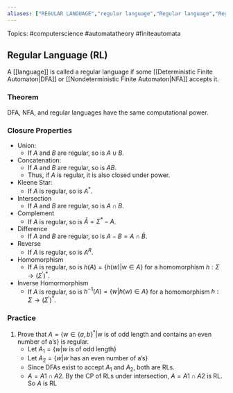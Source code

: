 ```yaml
---
aliases: ["REGULAR LANGUAGE","regular language","Regular language","Regular languages","regular languages", "RL", "rl", "RLs"] 
---
```

Topics: #computerscience #automatatheory #finiteautomata

## Regular Language (RL)
A [[language]] is called a regular language if some [[Deterministic Finite Automaton|DFA]] or [[Nondeterministic Finite Automaton|NFA]] accepts it. 

### Theorem
DFA, NFA, and regular languages have the same computational power.

### Closure Properties
- Union: 
	- If $A$ and $B$ are regular, so is $A \cup B$. 
- Concatenation: 
	- If $A$ and $B$ are regular, so is $AB$. 
	- Thus, if $A$ is regular, it is also closed under power. 
- Kleene Star:
	- If $A$ is regular, so is $A^{*}$.
- Intersection
	- If $A$ and $B$ are regular, so is $A \cap B$. 
- Complement
	- If $A$ is regular, so is $\bar{A}=\Sigma^{*}-A$.
- Difference
	-  If $A$ and $B$ are regular, so is $A-B = A \cap \bar{B}$. 
- Reverse
	- If $A$ is regular, so is $A^{R}$.
- Homomorphism
	- If $A$ is regular, so is $h(A)=\{h(w)|w \in A\}$ for a homomorphism $h : \Sigma \rightarrow (\Sigma^{'})^{*}$.
- Inverse Homormorphism
	- If $A$ is regular, so is $h^{-1}(A)=\{w|h(w) \in A\}$ for a homomorphism $h : \Sigma \rightarrow (\Sigma^{'})^{*}$.

### Practice
1. Prove that $A=\{w \in \{a,b\}^{*}|$w is of odd length and contains an even number of a’s$\}$ is regular. 
	- Let $A_1 =\{w|w$ is of odd length$\}$ 
	- Let $A_2 =\{w|w$ has an even number of a’s$\}$ 
	- Since DFAs exist to accept $A_1$ and $A_2$, both are RLs. 
	- $A=A1 \cap A2$. By the CP of RLs under intersection, $A=A1 \cap A2$ is RL. So $A$ is RL